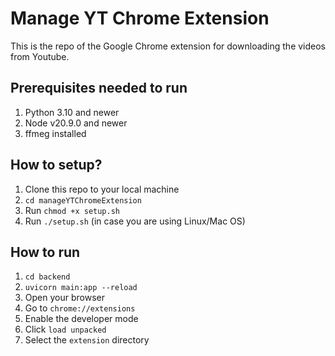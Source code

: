 # Manage YT Chrome Extension
This is the repo of the Google Chrome extension for downloading the videos from Youtube.

## Prerequisites needed to run

1. Python 3.10 and newer
2. Node v20.9.0 and newer
3. ffmeg installed

## How to setup?

1. Clone this repo to your local machine
2. `cd manageYTChromeExtension`
3. Run `chmod +x setup.sh`
4. Run `./setup.sh` (in case you are using Linux/Mac OS)


## How to run

1. `cd backend`
2. `uvicorn main:app --reload`
3. Open your browser
4. Go to `chrome://extensions`
5. Enable the developer mode
6. Click `load unpacked`
7. Select the `extension` directory